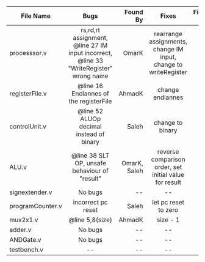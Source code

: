 | File Name         |       Bugs         |  Found By |          Fixes         |  Fixed By |
|-------------------|:------------------:|----------:|:----------------------:|----------:|
| processsor.v      | rs,rd,rt assignment, @line 27 IM input incorrect, @line 33 "WriteRegister" wrong name|     OmarK |  rearrange assignments, change IM input, change to writeRegister|        -- |
| registerFile.v    |@line 16 Endiannes of the registerFile   |        AhmadK |           change endiannes      |        -- |
| controlUnit.v     |@line 52 ALUOp decimal instead of binary       |       Saleh|           change to binary        |        -- |
| ALU.v             |  @line 38 SLT OP, unsafe behaviour of "result"  |      OmarK, Saleh|reverse comparison order, set initial value for result|        -- |
| signextender.v    |      No bugs       |        -- |            --          |        -- |
| programCounter.v  | incorrect pc reset |     Saleh |   let pc reset to zero |        -- |
| mux2x1.v          | @line 5,8(size)    |   AhmadK  |        size - 1        |        -- |
| adder.v           |      No bugs       |        -- |            --          |        -- |
| ANDGate.v         |      No bugs       |        -- |            --          |        -- |
| testbench.v       |         --         |        -- |            --          |        -- |
